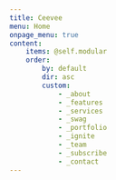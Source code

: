 ```yaml
---
title: Ceevee
menu: Home
onpage_menu: true
content:
    items: @self.modular
    order:
        by: default
        dir: asc
        custom:
            - _about
            - _features
            - _services
            - _swag
            - _portfolio
            - _ignite
            - _team
            - _subscribe
            - _contact
---
```

